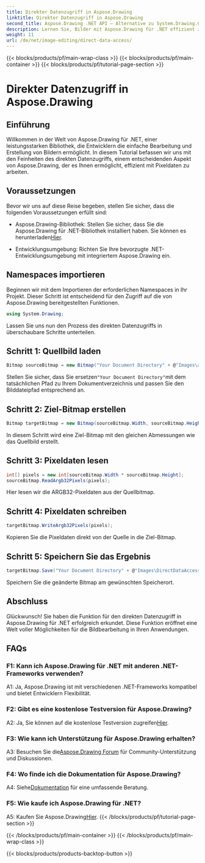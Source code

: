 ```yaml
---
title: Direkter Datenzugriff in Aspose.Drawing
linktitle: Direkter Datenzugriff in Aspose.Drawing
second_title: Aspose.Drawing .NET API – Alternative zu System.Drawing.Common
description: Lernen Sie, Bilder mit Aspose.Drawing für .NET effizient zu bearbeiten. Tauchen Sie mit unserer Schritt-für-Schritt-Anleitung in den direkten Datenzugriff ein.
weight: 11
url: /de/net/image-editing/direct-data-access/
---
```


{{< blocks/products/pf/main-wrap-class >}}
{{< blocks/products/pf/main-container >}}
{{< blocks/products/pf/tutorial-page-section >}}

# Direkter Datenzugriff in Aspose.Drawing

## Einführung

Willkommen in der Welt von Aspose.Drawing für .NET, einer leistungsstarken Bibliothek, die Entwicklern die einfache Bearbeitung und Erstellung von Bildern ermöglicht. In diesem Tutorial befassen wir uns mit den Feinheiten des direkten Datenzugriffs, einem entscheidenden Aspekt von Aspose.Drawing, der es Ihnen ermöglicht, effizient mit Pixeldaten zu arbeiten.

## Voraussetzungen

Bevor wir uns auf diese Reise begeben, stellen Sie sicher, dass die folgenden Voraussetzungen erfüllt sind:

-  Aspose.Drawing-Bibliothek: Stellen Sie sicher, dass Sie die Aspose.Drawing für .NET-Bibliothek installiert haben. Sie können es herunterladen[Hier](https://releases.aspose.com/drawing/net/).

- Entwicklungsumgebung: Richten Sie Ihre bevorzugte .NET-Entwicklungsumgebung mit integriertem Aspose.Drawing ein.

## Namespaces importieren

Beginnen wir mit dem Importieren der erforderlichen Namespaces in Ihr Projekt. Dieser Schritt ist entscheidend für den Zugriff auf die von Aspose.Drawing bereitgestellten Funktionen.

```csharp
using System.Drawing;
```

Lassen Sie uns nun den Prozess des direkten Datenzugriffs in überschaubare Schritte unterteilen.

## Schritt 1: Quellbild laden

```csharp
Bitmap sourceBitmap = new Bitmap("Your Document Directory" + @"Images\aspose_logo.png");
```

 Stellen Sie sicher, dass Sie ersetzen`"Your Document Directory"`mit dem tatsächlichen Pfad zu Ihrem Dokumentverzeichnis und passen Sie den Bilddateipfad entsprechend an.

## Schritt 2: Ziel-Bitmap erstellen

```csharp
Bitmap targetBitmap = new Bitmap(sourceBitmap.Width, sourceBitmap.Height, System.Drawing.Imaging.PixelFormat.Format32bppPArgb);
```

In diesem Schritt wird eine Ziel-Bitmap mit den gleichen Abmessungen wie das Quellbild erstellt.

## Schritt 3: Pixeldaten lesen

```csharp
int[] pixels = new int[sourceBitmap.Width * sourceBitmap.Height];
sourceBitmap.ReadArgb32Pixels(pixels);
```

Hier lesen wir die ARGB32-Pixeldaten aus der Quellbitmap.

## Schritt 4: Pixeldaten schreiben

```csharp
targetBitmap.WriteArgb32Pixels(pixels);
```

Kopieren Sie die Pixeldaten direkt von der Quelle in die Ziel-Bitmap.

## Schritt 5: Speichern Sie das Ergebnis

```csharp
targetBitmap.Save("Your Document Directory" + @"Images\DirectDataAccess_out.png");
```

Speichern Sie die geänderte Bitmap am gewünschten Speicherort.

## Abschluss

Glückwunsch! Sie haben die Funktion für den direkten Datenzugriff in Aspose.Drawing für .NET erfolgreich erkundet. Diese Funktion eröffnet eine Welt voller Möglichkeiten für die Bildbearbeitung in Ihren Anwendungen.

## FAQs

### F1: Kann ich Aspose.Drawing für .NET mit anderen .NET-Frameworks verwenden?

A1: Ja, Aspose.Drawing ist mit verschiedenen .NET-Frameworks kompatibel und bietet Entwicklern Flexibilität.

### F2: Gibt es eine kostenlose Testversion für Aspose.Drawing?

 A2: Ja, Sie können auf die kostenlose Testversion zugreifen[Hier](https://releases.aspose.com/).

### F3: Wie kann ich Unterstützung für Aspose.Drawing erhalten?

 A3: Besuchen Sie die[Aspose.Drawing Forum](https://forum.aspose.com/c/diagram/17) für Community-Unterstützung und Diskussionen.

### F4: Wo finde ich die Dokumentation für Aspose.Drawing?

A4: Siehe[Dokumentation](https://reference.aspose.com/drawing/net/) für eine umfassende Beratung.

### F5: Wie kaufe ich Aspose.Drawing für .NET?

 A5: Kaufen Sie Aspose.Drawing[Hier](https://purchase.aspose.com/buy).
{{< /blocks/products/pf/tutorial-page-section >}}

{{< /blocks/products/pf/main-container >}}
{{< /blocks/products/pf/main-wrap-class >}}

{{< blocks/products/products-backtop-button >}}
